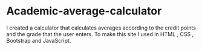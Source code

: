 # Academic-average-calculator
I created a calculator that calculates averages according to the credit points and the grade that the user enters.
To make this site I used in HTML , CSS , Bootstrap and JavaScript.
